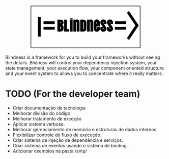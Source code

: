 <p align="center">
  <img width="70%" src="res/logo.svg">
</p>

Blindness is a framework for you to build your frameworks without seeing the details.
Blidness will control your dependency injection system, your state management, your execution flow, your component oriented structure and your event system to allows you to concentrate where it really matters.

# TODO (For the developer team)

- Criar documentação da tecnologia
- Melhorar divisão do código
- Melhorar tratamento de exceção
- Aplicar sistema verbose.
- Melhorar gerenciamento de memória e estruturas de dados internos.
- Flexibilizar controle do fluxo de execução.
- Criar sistema de injeção de dependência e serviços.
- Criar sistema de eventos usando o sistema de binding.
- Adicionar exemplos na pasta /smp/